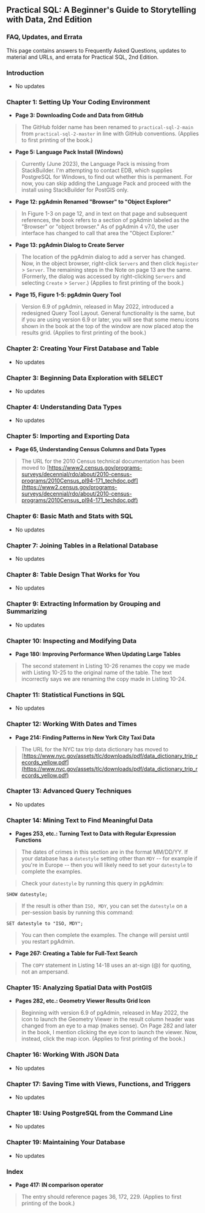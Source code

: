 ## Practical SQL: A Beginner's Guide to Storytelling with Data, 2nd Edition

### FAQ, Updates, and Errata

This page contains answers to Frequently Asked Questions, updates to material and URLs, and errata for Practical SQL, 2nd Edition.


### Introduction

* No updates


### Chapter 1: Setting Up Your Coding Environment

* **Page 3: Downloading Code and Data from GitHub**

> The GitHub folder name has been renamed to `practical-sql-2-main` from `practical-sql-2-master` in line with GitHub conventions. (Applies to first printing of the book.)

* **Page 5: Language Pack Install (Windows)**

> Currently (June 2023), the Language Pack is missing from StackBuilder. I'm attempting to contact EDB, which supplies PostgreSQL for Windows, to find out whether this is permanent. For now, you can skip adding the Language Pack and proceed with the install using StackBuilder for PostGIS only.

* **Page 12: pgAdmin Renamed "Browser" to "Object Explorer"**

> In Figure 1-3 on page 12, and in text on that page and subsequent references, the book refers to a section of pgAdmin labeled as the "Browser" or "object browser." As of pgAdmin 4 v7.0, the user interface has changed to call that area the "Object Explorer."

* **Page 13: pgAdmin Dialog to Create Server**

> The location of the pgAdmin dialog to add a server has changed. Now, in the object browser, right-click `Servers` and then click `Register` > `Server`. The remaining steps in the Note on page 13 are the same. (Formerly, the dialog was accessed by right-clicking `Servers` and selecting `Create` > `Server`.) (Applies to first printing of the book.)

* **Page 15, Figure 1-5: pgAdmin Query Tool**

> Version 6.9 of pgAdmin, released in May 2022, introduced a redesigned Query Tool Layout. General functionality is the same, but if you are using version 6.9 or later, you will see that some menu icons shown in the book at the top of the window are now placed atop the results grid. (Applies to first printing of the book.)

### Chapter 2: Creating Your First Database and Table

* No updates

### Chapter 3: Beginning Data Exploration with SELECT

* No updates

### Chapter 4: Understanding Data Types

* No updates


### Chapter 5: Importing and Exporting Data

* **Page 65, Understanding Census Columns and Data Types**

> The URL for the 2010 Census technical documentation has been moved to [https://www2.census.gov/programs-surveys/decennial/rdo/about/2010-census-programs/2010Census_pl94-171_techdoc.pdf](https://www2.census.gov/programs-surveys/decennial/rdo/about/2010-census-programs/2010Census_pl94-171_techdoc.pdf)


### Chapter 6: Basic Math and Stats with SQL

* No updates

### Chapter 7: Joining Tables in a Relational Database

* No updates

### Chapter 8: Table Design That Works for You

* No updates

### Chapter 9: Extracting Information by Grouping and Summarizing

* No updates

### Chapter 10: Inspecting and Modifying Data

* **Page 180: Improving Performance When Updating Large Tables**

> The second statement in Listing 10-26 renames the copy we made with Listing 10-25 to the original name of the table. The text incorrectly says we are renaming the copy made in Listing 10-24.

### Chapter 11: Statistical Functions in SQL

* No updates

### Chapter 12: Working With Dates and Times

* **Page 214: Finding Patterns in New York City Taxi Data**

> The URL for the NYC tax trip data dictionary has moved to [https://www.nyc.gov/assets/tlc/downloads/pdf/data_dictionary_trip_records_yellow.pdf](https://www.nyc.gov/assets/tlc/downloads/pdf/data_dictionary_trip_records_yellow.pdf)

### Chapter 13: Advanced Query Techniques

* No updates

### Chapter 14: Mining Text to Find Meaningful Data

* **Pages 253, etc.: Turning Text to Data with Regular Expression Functions**

> The dates of crimes in this section are in the format MM/DD/YY. If your database has a `datestyle` setting other than `MDY` -- for example if you're in Europe -- then you will likely need to set your `datestyle` to complete the examples.

> Check your `datestyle` by running this query in pgAdmin:

```
SHOW datestyle;
```

> If the result is other than `ISO, MDY`, you can set the `datestyle` on a per-session basis by running this command:

```
SET datestyle to "ISO, MDY";
```
> You can then complete the examples. The change will persist until you restart pgAdmin.

* **Page 267: Creating a Table for Full-Text Search** 

> The `COPY` statement in Listing 14-18 uses an at-sign (@) for quoting, not an ampersand. 


### Chapter 15: Analyzing Spatial Data with PostGIS

* **Pages 282, etc.: Geometry Viewer Results Grid Icon**

> Beginning with version 6.9 of pgAdmin, released in May 2022, the icon to launch the Geometry Viewer in the result column header was changed from an eye to a map (makes sense). On Page 282 and later in the book, I mention clicking the eye icon to launch the viewer. Now, instead, click the map icon. (Applies to first printing of the book.)


### Chapter 16: Working With JSON Data

* No updates

### Chapter 17: Saving Time with Views, Functions, and Triggers

* No updates

### Chapter 18: Using PostgreSQL from the Command Line

* No updates

### Chapter 19: Maintaining Your Database

* No updates

### Index

* **Page 417: IN comparison operator**

> The entry should reference pages 36, 172, 229. (Applies to first printing of the book.)



